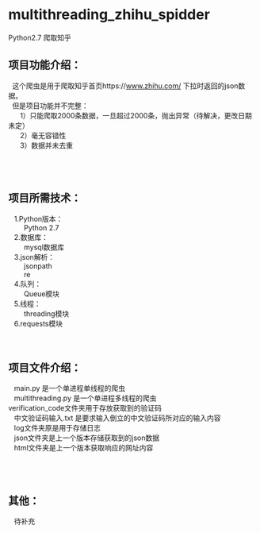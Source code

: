 # multithreading_zhihu_spidder
Python2.7 爬取知乎

项目功能介绍：
---------
   这个爬虫是用于爬取知乎首页https://www.zhihu.com/ 下拉时返回的json数据。<br>
   但是项目功能并不完整：<br>
       1）只能爬取2000条数据，一旦超过2000条，抛出异常（待解决，更改日期未定）<br>
       2）毫无容错性<br>
       3）数据并未去重<br>
<br><br><br>

项目所需技术：
---------
    1.Python版本：<br>
         Python 2.7<br>
    2.数据库：<br>
         mysql数据库<br>
    3.json解析：<br>
         jsonpath<br>
         re<br>
    4.队列：<br>
         Queue模块<br>
    5.线程：<br>
         threading模块<br>
    6.requests模块
<br><br><br>

项目文件介绍：
---------
    main.py 是一个单进程单线程的爬虫<br>
    multithreading.py 是一个单进程多线程的爬虫<br>
    verification_code文件夹用于存放获取到的验证码<br>
    中文验证码输入.txt 是要求输入倒立的中文验证码所对应的输入内容<br>
    log文件夹原是用于存储日志<br>
    json文件夹是上一个版本存储获取到的json数据<br>
    html文件夹是上一个版本获取响应的网址内容<br>
<br><br><br>

其他：
---------
    待补充
